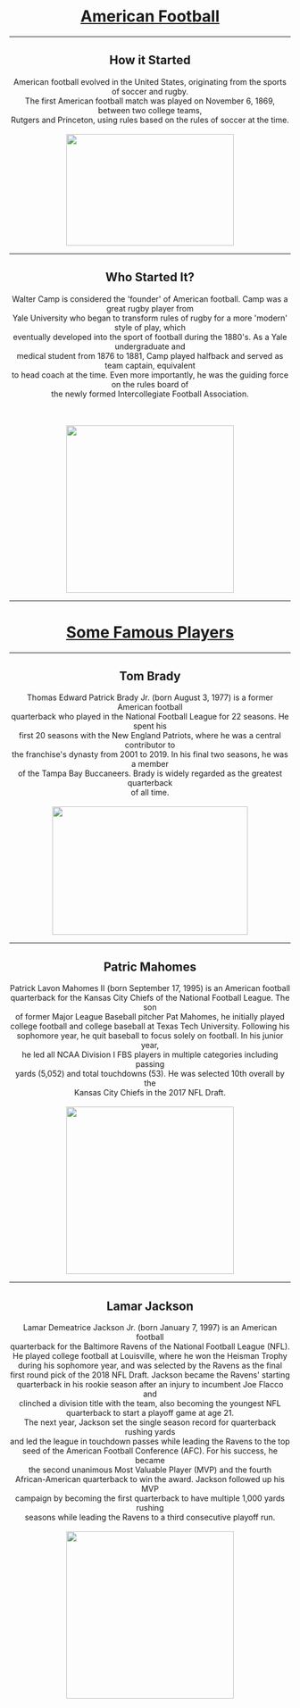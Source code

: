 <!DOCTYPE html>
<html>
<center>

<body style = "background: url(https://krcgtv.com/resources/media/105a123f-bb9b-489c-9a16-44bd5744071f-large1x1_field.JPG?1519427471087); background-size: 275%;">

<h1><u>American Football</u></h1>
<hr>
<h2>How it Started</h2>
<p1>American football evolved in the United States, originating from the sports of soccer and rugby. <br>
The first American football match was played on November 6, 1869, between two college teams, 
<br>
Rutgers and Princeton, using rules based on the rules of soccer at the time.</p1>
<br>
<br>

<img src="https://wartimeni.com/wp-content/uploads/sites/34/2018/02/wwiini-story-american-football-ravenhill-01.jpg"  width="300" height="200">
<hr>
<h2>Who Started It?</h2>

<p1> Walter Camp is considered the 'founder' of American football. Camp was a great rugby player from <br>
Yale University who began to transform rules of rugby for a more 'modern' style of play, which <br>
eventually developed into the sport of football during the 1880's. As a Yale undergraduate and <br>
medical student from 1876 to 1881, Camp played halfback and served as team captain, equivalent <br>
to head coach at the time. Even more importantly, he was the guiding force on the rules board of<br>
 the newly formed Intercollegiate Football Association.</p1>

<br><br>
<img src="https://cdn.britannica.com/14/85214-050-D2EDE73B/Walter-Camp.jpg"  width="300" height="300">
<hr>
<h1><u>Some Famous Players</u></h1>
<hr>
<h2>Tom Brady</h2>
<p1>Thomas Edward Patrick Brady Jr. (born August 3, 1977) is a former American football <br>
quarterback who played in the National Football League for 22 seasons. He spent his <br>
first 20 seasons with the New England Patriots, where he was a central contributor to <br>
the franchise's dynasty from 2001 to 2019. In his final two seasons, he was a member <br>
of the Tampa Bay Buccaneers. Brady is widely regarded as the greatest quarterback <br>
of all time.</p1>
<br><br>
<img src="https://static.foxnews.com/foxnews.com/content/uploads/2022/01/Tom-Brady-9.jpg"  width="350" height="230">

  <hr>
  
<h2>Patric Mahomes</h2>
<p1>Patrick Lavon Mahomes II (born September 17, 1995) is an American football <br>
quarterback for the Kansas City Chiefs of the National Football League. The son <br>
of former Major League Baseball pitcher Pat Mahomes, he initially played <br>
college football and college baseball at Texas Tech University. Following his <br>
sophomore year, he quit baseball to focus solely on football. In his junior year, <br>
he led all NCAA Division I FBS players in multiple categories including passing <br>
yards (5,052) and total touchdowns (53). He was selected 10th overall by the <br>Kansas City Chiefs in the 2017 NFL Draft.</p1>
<br><br>
<img src="https://www.si.com/.image/ar_1:1%2Cc_fill%2Ccs_srgb%2Cfl_progressive%2Cq_auto:good%2Cw_1200/MTcwMTMyMDcwODUxNDIyMDA4/patrick-mahomes-chiefs-super-bowl-liv.jpg"  width="300" height="300">

  <hr>
  
<h2>Lamar Jackson</h2>

  <p1>Lamar Demeatrice Jackson Jr. (born January 7, 1997) is an American football <br>
quarterback for the Baltimore Ravens of the National Football League (NFL). <br>
He played college football at Louisville, where he won the Heisman Trophy <br>
during his sophomore year, and was selected by the Ravens as the final <br>
first round pick of the 2018 NFL Draft. Jackson became the Ravens' starting <br>
quarterback in his rookie season after an injury to incumbent Joe Flacco and <br>
clinched a division title with the team, also becoming the youngest NFL <br>
quarterback to start a playoff game at age 21.<br>
The next year, Jackson set the single season record for quarterback rushing yards <br>
and led the league in touchdown passes while leading the Ravens to the top <br>
seed of the American Football Conference (AFC). For his success, he became <br>the second unanimous Most Valuable Player (MVP) and the fourth <br>
African-American quarterback to win the award. Jackson followed up his MVP <br>
campaign by becoming the first quarterback to have multiple 1,000 yards rushing <br>
seasons while leading the Ravens to a third consecutive playoff run.</p1>
<br><br>
<img src="https://i.guim.co.uk/img/media/472006b3deec24b597f957f18ed164196920de6b/0_23_2912_1748/master/2912.jpg?width=1200&height=1200&quality=85&auto=format&fit=crop&s=2dbc5d31f8ab0f20ba44fe95d87891ce"  width="300" height="300">


</html>
